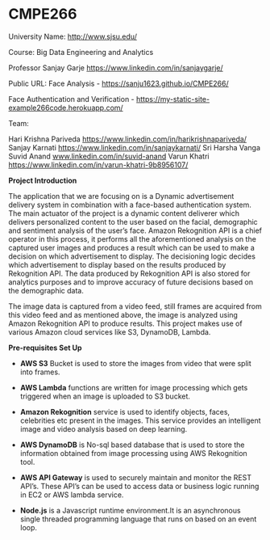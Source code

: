 # CMPE266

University Name: http://www.sjsu.edu/

Course: Big Data Engineering and Analytics

Professor Sanjay Garje https://www.linkedin.com/in/sanjaygarje/

Public URL:
Face Analysis - 
https://sanju1623.github.io/CMPE266/

Face Authentication and Verification - 
https://my-static-site-example266code.herokuapp.com/

Team:

Hari Krishna Pariveda https://www.linkedin.com/in/harikrishnapariveda/
Sanjay Karnati https://www.linkedin.com/in/sanjaykarnati/
Sri Harsha Vanga 
Suvid Anand www.linkedin.com/in/suvid-anand
Varun Khatri https://www.linkedin.com/in/varun-khatri-9b8956107/

**Project Introduction**

The application that we are focusing on is a Dynamic advertisement delivery system in combination with a face-based authentication system. The main actuator of the project is a dynamic content deliverer which delivers personalized content to the user based on the facial, demographic and sentiment analysis of the user’s face. Amazon Rekognition API is a chief operator in this process, it performs all the aforementioned analysis on the captured user images and produces a result which can be used to make a decision on which advertisement to display. The decisioning logic decides which advertisement to display based on the results produced by Rekognition API. The data produced by Rekognition API is also stored for analytics purposes and to improve accuracy of future decisions based on the demographic data.

The image data is captured from a video feed, still frames are acquired from this video feed and as mentioned above, the image is analyzed using Amazon Rekognition API to produce results. This project makes use of various Amazon cloud services like S3, DynamoDB, Lambda. 

**Pre-requisites Set Up**

- **AWS S3** Bucket is used to store the images from video that were split into
frames.

- **AWS Lambda** functions are written for image processing which gets triggered
when an image is uploaded to S3 bucket.

- **Amazon Rekognition** service is used to identify objects, faces, celebrities etc
present in the images. This service provides an intelligent image and video
analysis based on deep learning.

- **AWS DynamoDB** is No-sql based database that is used to store the information
obtained from image processing using AWS Rekognition tool.

- **AWS API Gateway** is used to securely maintain and monitor the REST API’s.
These API’s can be used to access data or business logic running in EC2 or
AWS lambda service.

- **Node.js** is a Javascript runtime environment.It is an asynchronous single
threaded programming language that runs on based on an event loop.
